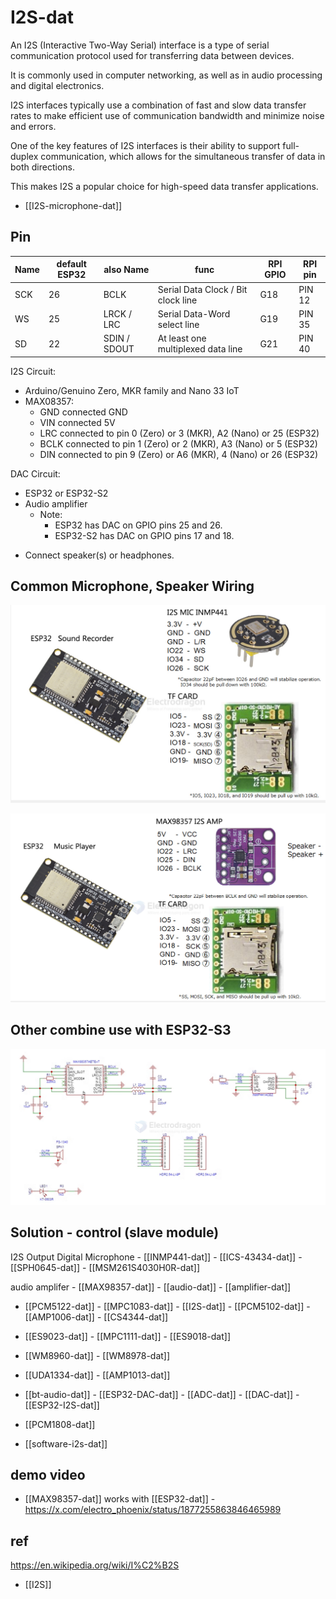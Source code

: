 
# I2S-dat 

An I2S (Interactive Two-Way Serial) interface is a type of serial communication protocol used for transferring data between devices. 

It is commonly used in computer networking, as well as in audio processing and digital electronics. 

I2S interfaces typically use a combination of fast and slow data transfer rates to make efficient use of communication bandwidth and minimize noise and errors. 

One of the key features of I2S interfaces is their ability to support full-duplex communication, which allows for the simultaneous transfer of data in both directions. 

This makes I2S a popular choice for high-speed data transfer applications.

- [[I2S-microphone-dat]]

## Pin 

| Name | default ESP32 | also Name    | func                               | RPI GPIO | RPI pin |
| ---- | ------------- | ------------ | ---------------------------------- | -------- | ------- |
| SCK  | 26            | BCLK         | Serial Data Clock / Bit clock line | G18      | PIN 12  |
| WS   | 25            | LRCK / LRC   | Serial Data-Word select line       | G19      | PIN 35  |
| SD   | 22            | SDIN / SDOUT | At least one multiplexed data line | G21      | PIN 40  |

I2S Circuit:

* Arduino/Genuino Zero, MKR family and Nano 33 IoT
* MAX08357:
  * GND connected GND
  * VIN connected 5V
  * LRC connected to pin 0 (Zero) or 3 (MKR), A2 (Nano) or 25 (ESP32)
  * BCLK connected to pin 1 (Zero) or 2 (MKR), A3 (Nano) or 5 (ESP32)
  * DIN connected to pin 9 (Zero) or A6 (MKR), 4 (Nano) or 26 (ESP32)
 
 DAC Circuit:
 * ESP32 or ESP32-S2
 * Audio amplifier
   - Note:
     - ESP32 has DAC on GPIO pins 25 and 26.
     - ESP32-S2 has DAC on GPIO pins 17 and 18.
  - Connect speaker(s) or headphones.

## Common Microphone, Speaker Wiring 

![](2025-01-06-14-07-17.png)



![](2025-01-06-14-07-43.png)


## Other combine use with ESP32-S3 

![](2025-01-06-17-07-16.png)



## Solution - control (slave module)

I2S Output Digital Microphone - [[INMP441-dat]] - [[ICS-43434-dat]] - [[SPH0645-dat]] - [[MSM261S4030H0R-dat]]

audio amplifer - [[MAX98357-dat]] - [[audio-dat]] - [[amplifier-dat]]

- [[PCM5122-dat]] - [[MPC1083-dat]] - [[I2S-dat]] - [[PCM5102-dat]] - [[AMP1006-dat]] - [[CS4344-dat]]

- [[ES9023-dat]] - [[MPC1111-dat]] - [[ES9018-dat]]
  
- [[WM8960-dat]] - [[WM8978-dat]]

- [[UDA1334-dat]] - [[AMP1013-dat]]

- [[bt-audio-dat]] - [[ESP32-DAC-dat]] - [[ADC-dat]] - [[DAC-dat]] - [[ESP32-I2S-dat]]

- [[PCM1808-dat]]

- [[software-i2s-dat]]


## demo video 

- [[MAX98357-dat]] works with [[ESP32-dat]] - https://x.com/electro_phoenix/status/1877255863846465989

## ref 

https://en.wikipedia.org/wiki/I%C2%B2S

- [[I2S]]

